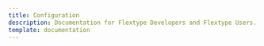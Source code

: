 ```yaml
---
title: Configuration
description: Documentation for Flextype Developers and Flextype Users.
template: documentation
---
```

